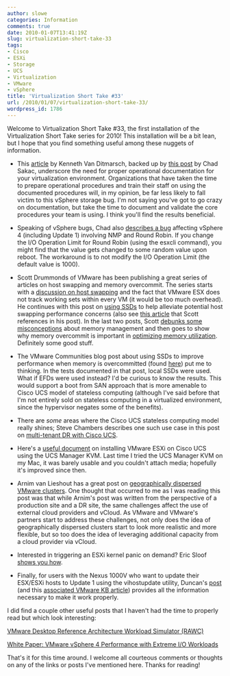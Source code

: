 ```yaml
---
author: slowe
categories: Information
comments: true
date: 2010-01-07T13:41:19Z
slug: virtualization-short-take-33
tags:
- Cisco
- ESXi
- Storage
- UCS
- Virtualization
- VMware
- vSphere
title: 'Virtualization Short Take #33'
url: /2010/01/07/virtualization-short-take-33/
wordpress_id: 1786
---
```


Welcome to Virtualization Short Take #33, the first installation of the Virtualization Short Take series for 2010! This installation will be a bit lean, but I hope that you find something useful among these nuggets of information.

* This [article](http://kennethvanditmarsch.wordpress.com/2009/12/02/vsphere-freezing-vms-after-deleting-a-volume-from-the-san/) by Kenneth Van Ditmarsch, backed up by [this post](http://virtualgeek.typepad.com/virtual_geek/2009/12/an-important-vsphere-4-storage-bug-and-workaround.html) by Chad Sakac, underscore the need for proper operational documentation for your virtualization environment. Organizations that have taken the time to prepare operational procedures and train their staff on using the documented procedures will, in my opinion, be far less likely to fall victim to this vSphere storage bug. I'm not saying you've got to go crazy on documentation, but take the time to document and validate the core procedures your team is using. I think you'll find the results beneficial.

* Speaking of vSphere bugs, Chad also [describes a bug](http://virtualgeek.typepad.com/virtual_geek/2009/12/vsphere-4-nmp-rr-iooperationslimit-bug-and-workaround.html) affecting vSphere 4 (including Update 1) involving NMP and Round Robin. If you change the I/O Operation Limit for Round Robin (using the esxcli command), you might find that the value gets changed to some random value upon reboot. The workaround is to not modify the I/O Operation Limit (the default value is 1000).

* Scott Drummonds of VMware has been publishing a great series of articles on host swapping and memory overcommit. The series starts with a [discussion on host swapping](http://vpivot.com/2009/12/23/your-performance-enemy-host-swapping/) and the fact that VMware ESX does not track working sets within every VM (it would be too much overhead). He continues with this post on [using SSDs](http://vpivot.com/2009/12/24/solid-state-disks-and-host-swapping/) to help alleviate potential host swapping performance concerns (also see [this article](http://communities.vmware.com/blogs/chethank/2009/12/22/using-solidstate-drives-to-improve-performance-of-sql-databases-on-vsphere-hosts-when-memory-is-overcommitted) that Scott references in his post). In the last two posts, Scott [debunks some misconceptions](http://vpivot.com/2010/01/04/misunderstanding-memory-management/) about memory management and then goes to show why memory overcommit is important in [optimizing memory utilization](http://vpivot.com/2010/01/06/optimizing-memory-utilization/). Definitely some good stuff.

* The VMware Communities blog post about using SSDs to improve performance when memory is overcommitted (found [here](http://communities.vmware.com/blogs/chethank/2009/12/22/using-solidstate-drives-to-improve-performance-of-sql-databases-on-vsphere-hosts-when-memory-is-overcommitted)) put me to thinking. In the tests documented in that post, local SSDs were used. What if EFDs were used instead? I'd be curious to know the results. This would support a boot from SAN approach that is more amenable to Cisco UCS model of stateless computing (although I've said before that I'm not entirely sold on stateless computing in a virtualized environment, since the hypervisor negates some of the benefits).

* There are _some_ areas where the Cisco UCS stateless computing model really shines; Steve Chambers describes one such use case in this post on [multi-tenant DR with Cisco UCS](http://viewyonder.com/2009/11/19/over-commiting-your-infrastructure-for-multi-tenant-dr-with-cisco-ucs/).

* Here's a [useful document](https://supportforums.cisco.com/docs/DOC-6157) on installing VMware ESXi on Cisco UCS using the UCS Manager KVM. Last time I tried the UCS Manager KVM on my Mac, it was barely usable and you couldn't attach media; hopefully it's improved since then.

* Arnim van Lieshout has a great post on [geographically dispersed VMware clusters](http://www.van-lieshout.com/2009/11/geographically-dispersed-cluster-design/). One thought that occurred to me as I was reading this post was that while Arnim's post was written from the perspective of a production site and a DR site, the same challenges affect the use of external cloud providers and vCloud. As VMware and VMware's partners start to address these challenges, not only does the idea of geographically dispersed clusters start to look more realistic and more flexible, but so too does the idea of leveraging additional capacity from a cloud provider via vCloud.

* Interested in triggering an ESXi kernel panic on demand? Eric Sloof [shows you how](http://www.ntpro.nl/blog/archives/1388-Lets-create-some-Kernel-Panic-using-vsish.html).

* Finally, for users with the Nexus 1000V who want to update their ESX/ESXi hosts to Update 1 using the vihostupdate utility, Duncan's [post](http://www.yellow-bricks.com/2009/11/20/esxi-4-0-esxi-4-0-u1-update/) (and this [associated VMware KB article](http://kb.vmware.com/selfservice/microsites/search.do?language=en_US&cmd=displayKC&externalId=1015879)) provides all the information necessary to make it work properly.

I did find a couple other useful posts that I haven't had the time to properly read but which look interesting:

[VMware Desktop Reference Architecture Workload Simulator (RAWC)](http://www.ivobeerens.nl/?p=447)  

[White Paper: VMware vSphere 4 Performance with Extreme I/O Workloads](http://www.vmware.com/resources/techresources/10054)

That's it for this time around. I welcome all courteous comments or thoughts on any of the links or posts I've mentioned here. Thanks for reading!
